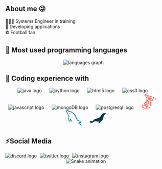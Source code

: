 <h2 align="left">About me 😜</h2>

<p align="left">
  👨🏽‍💻 Systems Engineer in training<br>
  🚀 Developing applications<br>
  ⚽ Football fan
</p>

<h2 align="left">🧠 Most used programming languages</h2>

<p align="center">
  <img src="https://github-readme-stats.vercel.app/api/top-langs?username=JuFer007&locale=en&hide_title=false&layout=compact&card_width=320&langs_count=5&theme=merko&hide_border=false" height="150" alt="languages graph"/>
  &nbsp;&nbsp;&nbsp;
</p>

<h2 align="left">👾 Coding experience with</h2>

<div align="center">
    <img src="https://cdn.jsdelivr.net/gh/devicons/devicon/icons/java/java-original.svg" height="50" alt="java logo" style="width: 50px; height: 50px; object-fit: contain;" />
    <img width="16" />
    <img src="https://cdn.jsdelivr.net/gh/devicons/devicon/icons/python/python-original.svg" height="50" alt="python logo" style="width: 50px; height: 50px; object-fit: contain;" />
    <img width="16" />
    <img src="https://cdn.jsdelivr.net/gh/devicons/devicon/icons/html5/html5-original.svg" height="50" alt="html5 logo" style="width: 50px; height: 50px; object-fit: contain;" />
    <img width="16" />
    <img src="https://cdn.jsdelivr.net/gh/devicons/devicon/icons/css3/css3-original.svg" height="50" alt="css3 logo" style="width: 50px; height: 50px; object-fit: contain;" />
    <img width="16" />
    <img src="https://cdn.jsdelivr.net/gh/devicons/devicon/icons/javascript/javascript-original.svg" height="50" alt="javascript logo" style="width: 50px; height: 50px; object-fit: contain;" />
    <img width="16" />
    <img src="https://cdn.jsdelivr.net/gh/devicons/devicon/icons/mongodb/mongodb-original.svg" height="50" alt="mongoDB logo" style="width: 50px; height: 50px; object-fit: contain;" />
    <img width="16" />
    <img src="https://cdn.jsdelivr.net/gh/devicons/devicon/icons/postgresql/postgresql-original.svg" height="50" alt="postgresql logo" style="width: 50px; height: 50px; object-fit: contain;" />
    <img width="16" />
    <img src="https://raw.githubusercontent.com/devicons/devicon/master/icons/microsoftsqlserver/microsoftsqlserver-plain.svg" height="50" alt="sqlserver logo" style="width: 50px; height: 50px; object-fit: contain;" />
    <img width="16" />
    <img src="https://raw.githubusercontent.com/devicons/devicon/master/icons/mysql/mysql-original.svg" height="50" alt="mysql logo" style="width: 50px; height: 50px; object-fit: contain;" />
    <img width="16" />
    <img src="https://raw.githubusercontent.com/devicons/devicon/master/icons/mariadb/mariadb-original.svg" height="50" alt="MariaDB logo" style="width: 50px; height: 50px; object-fit: contain;" />
</div>

<h2 align="left">⚡Social Media</h2>

<div align="center" style="display:flex; gap:10px;">
  <a href="https://discord.com/users/1226637428517900288" target="_blank" rel="noopener noreferrer">
    <img src="https://raw.githubusercontent.com/maurodesouza/profile-readme-generator/master/src/assets/icons/social/discord/default.svg" width="52" height="40" alt="discord logo" />
  </a>
  <a href="https://twitter.com/jufer_7" target="_blank" rel="noopener noreferrer">
    <img src="https://raw.githubusercontent.com/maurodesouza/profile-readme-generator/master/src/assets/icons/social/twitter/default.svg" width="52" height="40" alt="twitter logo" />
  </a>
  <a href="https://instagram.com/jufer_07" target="_blank" rel="noopener noreferrer">
    <img src="https://raw.githubusercontent.com/maurodesouza/profile-readme-generator/master/src/assets/icons/social/instagram/default.svg" width="52" height="40" alt="instagram logo" />
  </a>
</div>

<div align="center">
  <img src="https://raw.githubusercontent.com/JuFer007/JuFer007/output/snake.svg" alt="Snake animation" />
</div>
